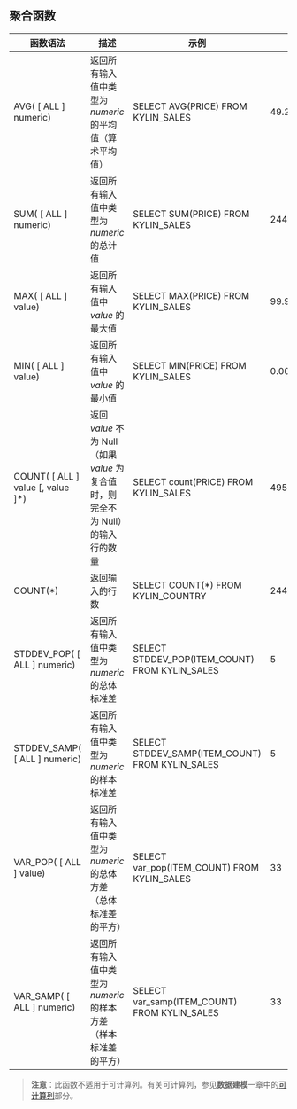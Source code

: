 ## 聚合函数

| 函数语法                              | 描述                                       | 示例                                       | 返回结果              |
| --------------------------------- | ---------------------------------------- | ---------------------------------------- | ----------------- |
| AVG( [ ALL ] numeric)             | 返回所有输入值中类型为 *numeric* 的平均值（算术平均值）        | SELECT AVG(PRICE) FROM KYLIN_SALES       | 49.23855638491023 |
| SUM( [ ALL ] numeric)             | 返回所有输入值中类型为 *numeric* 的总计值               | SELECT SUM(PRICE) FROM KYLIN_SALES       | 244075.5240       |
| MAX( [ ALL  ] value)              | 返回所有输入值中 *value* 的最大值                    | SELECT MAX(PRICE) FROM KYLIN_SALES       | 99.9865           |
| MIN( [ ALL ] value)               | 返回所有输入值中 *value* 的最小值                    | SELECT MIN(PRICE) FROM KYLIN_SALES       | 0.0008            |
| COUNT( [ ALL ] value [, value ]*) | 返回 *value* 不为 Null（如果 *value* 为复合值时，则完全不为 Null）的输入行的数量 | SELECT count(PRICE) FROM KYLIN_SALES     | 4957              |
| COUNT(*)                          | 返回输入的行数                                  | SELECT COUNT(*) FROM KYLIN_COUNTRY       | 244               |
| STDDEV_POP( [ ALL ] numeric)      | 返回所有输入值中类型为 *numeric* 的总体标准差             | SELECT STDDEV_POP(ITEM_COUNT) FROM KYLIN_SALES | 5                 |
| STDDEV_SAMP( [ ALL ] numeric)     | 返回所有输入值中类型为 *numeric* 的样本标准差             | SELECT STDDEV_SAMP(ITEM_COUNT) FROM KYLIN_SALES | 5                 |
| VAR_POP( [ ALL ] value)           | 返回所有输入值中类型为 *numeric* 的总体方差（总体标准差的平方）    | SELECT var_pop(ITEM_COUNT) FROM KYLIN_SALES | 33                |
| VAR_SAMP( [ ALL ] numeric)        | 返回所有输入值中类型为 *numeric* 的样本方差（样本标准差的平方）    | SELECT var_samp(ITEM_COUNT) FROM KYLIN_SALES | 33                |

> **注意**：此函数不适用于可计算列。有关可计算列，参见**数据建模**一章中的[可计算列](../../model/computed_column/README.cn.md)部分。
